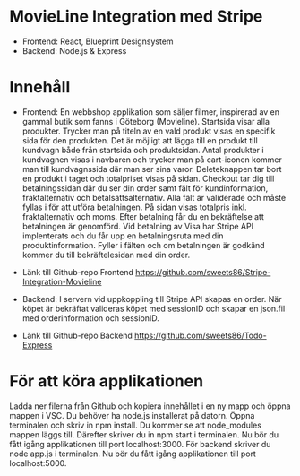 # MovieLine Integration med Stripe
* Frontend: React, Blueprint Designsystem
* Backend: Node.js & Express

# Innehåll

* Frontend: En webbshop applikation som säljer filmer, inspirerad av en gammal butik som fanns i Göteborg (Movieline).
Startsida visar alla produkter. Trycker man på titeln av en vald produkt visas en specifik sida för den produkten.
Det är möjligt att lägga till en produkt till kundvagn både från startsida och produktsidan.
Antal produkter i kundvagnen visas i navbaren och trycker man på cart-iconen kommer man till kundvagnssida där man ser sina varor.
Deleteknappen tar bort en produkt i taget och totalpriset visas på sidan.
Checkout tar dig till betalningssidan där du ser din order samt fält för kundinformation, fraktalternativ och betalsättsalternativ.
Alla fält är validerade och måste fyllas i för att utföra betalningen.
På sidan visas totalpris inkl. fraktalternativ och moms.
Efter betalning får du en bekräftelse att betalningen är genomförd.
Vid betalning av Visa har Stripe API implenterats och du får upp en betalningsruta med din produktinformation.
Fyller i fälten och om betalningen är godkänd kommer du till bekräftelesidan med din order.

* Länk till Github-repo Frontend
https://github.com/sweets86/Stripe-Integration-Movieline

* Backend: I servern vid uppkoppling till Stripe API skapas en order.
När köpet är bekräftat valideras köpet med sessionID och skapar en json.fil med orderinformation och sessionID.

* Länk till Github-repo Backend
https://github.com/sweets86/Todo-Express

# För att köra applikationen
Ladda ner filerna från Github och kopiera innehållet i en ny mapp och öppna mappen i VSC. Du behöver ha node.js installerat på datorn. Öppna terminalen och skriv in npm install. Du kommer se att node_modules mappen läggs till.
Därefter skriver du in npm start i terminalen. Nu bör du fått igång applikationen till port localhost:3000.
För backend skriver du node app.js i terminalen. Nu bör du fått igång applikationen till port localhost:5000.